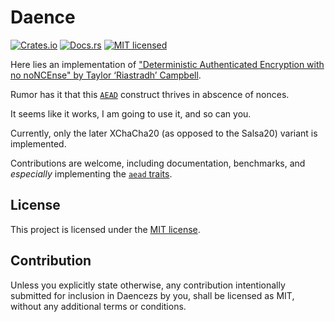 # Daence

[![Crates.io][crates-badge]][crates-url]
[![Docs.rs][docs-badge]][docs-url]
[![MIT licensed][mit-badge]][mit-url]

[crates-badge]: https://img.shields.io/crates/v/daence.svg
[crates-url]: https://crates.io/crates/daence
[docs-badge]: https://docs.rs/daence/badge.svg
[docs-url]: https://docs.rs/daence/
[mit-badge]: https://img.shields.io/badge/license-MIT-blue.svg
[mit-url]: https://github.com/qm3ster/daence/blob/master/LICENSE

Here lies an implementation of ["Deterministic Authenticated Encryption with no noNCEnse" by Taylor ‘Riastradh’ Campbell](https://github.com/riastradh/daence).

Rumor has it that this [`AEAD`](https://en.wikipedia.org/wiki/Authenticated_encryption) construct thrives in abscence of nonces.

It seems like it works, I am going to use it, and so can you.

Currently, only the later XChaCha20 (as opposed to the Salsa20) variant is implemented.

Contributions are welcome, including documentation, benchmarks, and *especially* implementing the [`aead` traits](https://docs.rs/aead/latest/aead/#traits).

## License
This project is licensed under the [MIT license][mit-url].


## Contribution
Unless you explicitly state otherwise, any contribution intentionally submitted for inclusion in Daencezs by you, shall be licensed as MIT, without any additional terms or conditions.